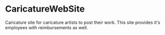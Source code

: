 # CaricatureWebSite
Caricature site for caricature artists to post their work. This site provides it's employees with reimbursements as well. 
